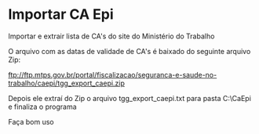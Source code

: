 # Importar CA Epi
Importar e extrair lista de CA's do site do Ministério do Trabalho

O arquivo com as datas de validade de CA's é baixado do seguinte arquivo Zip: 

ftp://ftp.mtps.gov.br/portal/fiscalizacao/seguranca-e-saude-no-trabalho/caepi/tgg_export_caepi.zip

Depois ele extraí do Zip o arquivo tgg_export_caepi.txt para pasta C:\CaEpi e finaliza o programa

Faça bom uso
